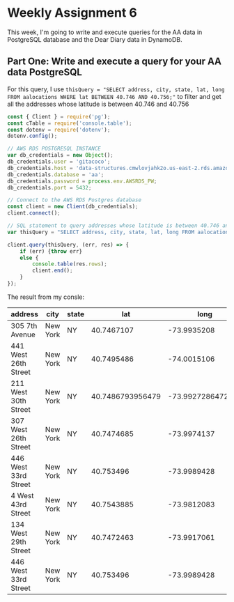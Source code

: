 # Weekly Assignment 6

This week, I'm going to write and execute queries for the AA data in PostgreSQL database and the Dear Diary data in DynamoDB.

## Part One: Write and execute a query for your AA data PostgreSQL

For this query, I use `thisQuery = "SELECT address, city, state, lat, long FROM aalocations WHERE lat BETWEEN 40.746 AND 40.756;"` to filter and get all the addresses whose latitude is between 40.746 and 40.756

```javascript
const { Client } = require('pg');
const cTable = require('console.table');
const dotenv = require('dotenv');
dotenv.config();  

// AWS RDS POSTGRESQL INSTANCE
var db_credentials = new Object();
db_credentials.user = 'gitacoco';
db_credentials.host = 'data-structures.cmwlovjahk2o.us-east-2.rds.amazonaws.com';
db_credentials.database = 'aa';
db_credentials.password = process.env.AWSRDS_PW;
db_credentials.port = 5432;

// Connect to the AWS RDS Postgres database
const client = new Client(db_credentials);
client.connect();

// SQL statement to query addresses whose latitude is between 40.746 and 40.756: 
var thisQuery = "SELECT address, city, state, lat, long FROM aalocations WHERE lat BETWEEN 40.746 AND 40.756;";

client.query(thisQuery, (err, res) => {
    if (err) {throw err}
    else {
        console.table(res.rows);
        client.end();
    }
});
```
The result from my consle:

address | city | state | lat | long             
-------------------- | -------- | ----- | ---------------- | -----------------
305 7th Avenue | New York | NY | 40.7467107 | -73.9935208      
441 West 26th Street | New York | NY | 40.7495486 | -74.0015106      
211 West 30th Street | New York | NY | 40.7486793956479 | -73.9927286472649
307 West 26th Street | New York | NY | 40.7474685 | -73.9974137      
446 West 33rd Street | New York | NY | 40.753496 | -73.9989428      
4 West 43rd Street | New York | NY | 40.7543885 | -73.9812083      
134 West 29th Street | New York | NY | 40.7472463 | -73.9917061      
446 West 33rd Street | New York | NY | 40.753496 | -73.9989428      
